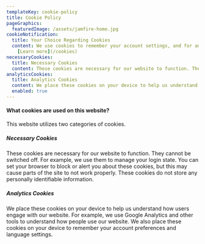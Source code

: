 ```yaml
---
templateKey: cookie-policy
title: Cookie Policy
pageGraphics:
  featuredImage: /assets/jamfire-home.jpg
cookieNotification:
  title: Your Choice Regarding Cookies
  content: We use cookies to remember your account settings, and for analytics.
    [Learn more](/cookies)
necessaryCookies:
  title: Necessary Cookies
  content: These cookies are necessary for our website to function. They cannot be switched off. For example, we use them to manage your login state. You can set your browser to block or alert you about these cookies, but this may cause parts of the site to not work properly. These cookies do not store any personally identifiable information.
analyticsCookies:
  title: Analytics Cookies
  content: We place these cookies on your device to help us understand how users engage with our website and product. For example, we use Google Analytics and other tools to understand people use our site. We also place these cookies on your device to remember your account preferences and language settings.
  enabled: true
---
```

#### What cookies are used on this website? 

This website utilizes two categories of cookies. 

##### Necessary Cookies

These cookies are necessary for our website to function. They cannot be switched off. For example, we use them to manage your login state. You can set your browser to block or alert you about these cookies, but this may cause parts of the site to not work properly. These cookies do not store any personally identifiable information.

##### Analytics Cookies

We place these cookies on your device to help us understand how users engage with our website. For example, we use Google Analytics and other tools to understand how people use our website. We also place these cookies on your device to remember your account preferences and language settings.
